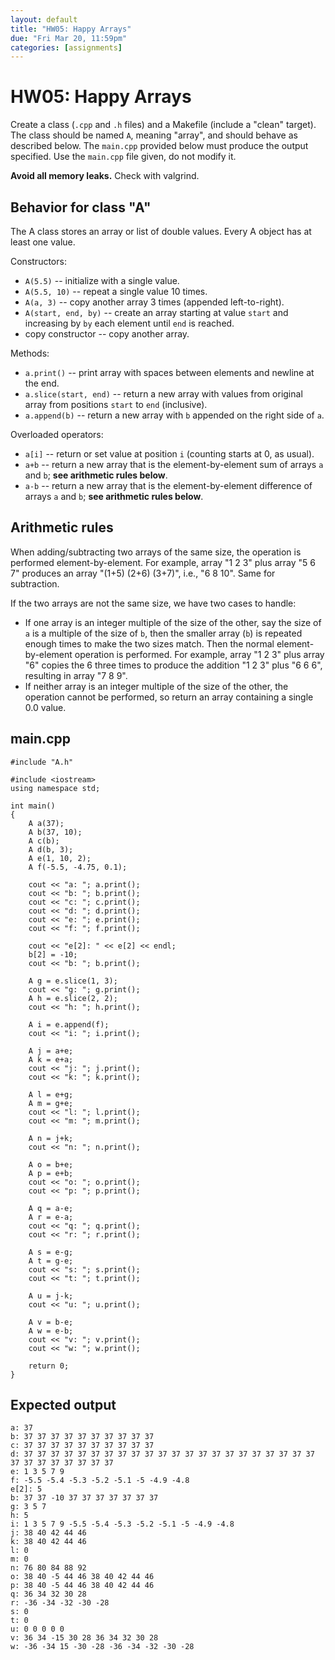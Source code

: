 ```yaml
---
layout: default
title: "HW05: Happy Arrays"
due: "Fri Mar 20, 11:59pm"
categories: [assignments]
---
```


# HW05: Happy Arrays

Create a class (`.cpp` and `.h` files) and a Makefile (include a "clean" target). The class should be named `A`, meaning "array", and should behave as described below. The `main.cpp` provided below must produce the output specified. Use the `main.cpp` file given, do not modify it.

**Avoid all memory leaks.** Check with valgrind.

## Behavior for class "A"

The A class stores an array or list of double values. Every A object has at least one value.

Constructors:

- `A(5.5)` -- initialize with a single value.
- `A(5.5, 10)` -- repeat a single value 10 times.
- `A(a, 3)` -- copy another array 3 times (appended left-to-right).
- `A(start, end, by)` -- create an array starting at value `start` and increasing by `by` each element until `end` is reached.
- copy constructor -- copy another array.

Methods:

- `a.print()` -- print array with spaces between elements and newline at the end.
- `a.slice(start, end)` -- return a new array with values from original array from positions `start` to `end` (inclusive).
- `a.append(b)` -- return a new array with `b` appended on the right side of `a`.

Overloaded operators:

- `a[i]` -- return or set value at position `i` (counting starts at 0, as usual).
- `a+b` -- return a new array that is the element-by-element sum of arrays `a` and `b`; **see arithmetic rules below**.
- `a-b` -- return a new array that is the element-by-element difference of arrays `a` and `b`; **see arithmetic rules below**.

## Arithmetic rules

When adding/subtracting two arrays of the same size, the operation is performed element-by-element. For example, array "1 2 3" plus array "5 6 7" produces an array "(1+5) (2+6) (3+7)", i.e., "6 8 10". Same for subtraction.

If the two arrays are not the same size, we have two cases to handle:

- If one array is an integer multiple of the size of the other, say the size of `a` is a multiple of the size of `b`, then the smaller array (`b`) is repeated enough times to make the two sizes match. Then the normal element-by-element operation is performed. For example, array "1 2 3" plus array "6" copies the 6 three times to produce the addition "1 2 3" plus "6 6 6", resulting in array "7 8 9".
- If neither array is an integer multiple of the size of the other, the operation cannot be performed, so return an array containing a single 0.0 value.

## main.cpp

```
#include "A.h"

#include <iostream>
using namespace std;

int main()
{
    A a(37);
    A b(37, 10);
    A c(b);
    A d(b, 3);
    A e(1, 10, 2);
    A f(-5.5, -4.75, 0.1);

    cout << "a: "; a.print();
    cout << "b: "; b.print();
    cout << "c: "; c.print();
    cout << "d: "; d.print();
    cout << "e: "; e.print();
    cout << "f: "; f.print();

    cout << "e[2]: " << e[2] << endl;
    b[2] = -10;
    cout << "b: "; b.print();

    A g = e.slice(1, 3);
    cout << "g: "; g.print();
    A h = e.slice(2, 2);
    cout << "h: "; h.print();

    A i = e.append(f);
    cout << "i: "; i.print();

    A j = a+e;
    A k = e+a;
    cout << "j: "; j.print();
    cout << "k: "; k.print();

    A l = e+g;
    A m = g+e;
    cout << "l: "; l.print();
    cout << "m: "; m.print();

    A n = j+k;
    cout << "n: "; n.print();

    A o = b+e;
    A p = e+b;
    cout << "o: "; o.print();
    cout << "p: "; p.print();

    A q = a-e;
    A r = e-a;
    cout << "q: "; q.print();
    cout << "r: "; r.print();

    A s = e-g;
    A t = g-e;
    cout << "s: "; s.print();
    cout << "t: "; t.print();

    A u = j-k;
    cout << "u: "; u.print();

    A v = b-e;
    A w = e-b;
    cout << "v: "; v.print();
    cout << "w: "; w.print();

    return 0;
}
```

## Expected output

```
a: 37
b: 37 37 37 37 37 37 37 37 37 37
c: 37 37 37 37 37 37 37 37 37 37
d: 37 37 37 37 37 37 37 37 37 37 37 37 37 37 37 37 37 37 37 37 37 37 37 37 37 37 37 37 37 37
e: 1 3 5 7 9
f: -5.5 -5.4 -5.3 -5.2 -5.1 -5 -4.9 -4.8
e[2]: 5
b: 37 37 -10 37 37 37 37 37 37 37
g: 3 5 7
h: 5
i: 1 3 5 7 9 -5.5 -5.4 -5.3 -5.2 -5.1 -5 -4.9 -4.8
j: 38 40 42 44 46
k: 38 40 42 44 46
l: 0
m: 0
n: 76 80 84 88 92
o: 38 40 -5 44 46 38 40 42 44 46
p: 38 40 -5 44 46 38 40 42 44 46
q: 36 34 32 30 28
r: -36 -34 -32 -30 -28
s: 0
t: 0
u: 0 0 0 0 0
v: 36 34 -15 30 28 36 34 32 30 28
w: -36 -34 15 -30 -28 -36 -34 -32 -30 -28
```

